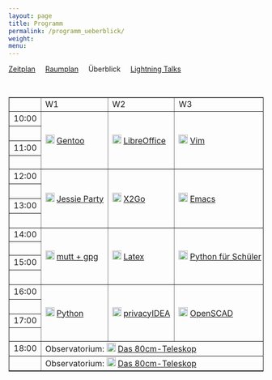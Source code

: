 ```yaml
---
layout: page
title: Programm
permalink: /programm_ueberblick/
weight: 
menu: 
---
```

<a href="../programm/">Zeitplan</a>&nbsp;&nbsp;&nbsp;&nbsp;
<a href="../programm_raumplan/">Raumplan</a>&nbsp;&nbsp;&nbsp;&nbsp;
Überblick&nbsp;&nbsp;&nbsp;&nbsp;
<a href="../programm_lightning_talks">Lightning Talks</a>

<br />

<table border="1" style="white-space: nowrap">

<tr><td></td><td>W1</td><td>W2</td><td>W3</td><td>V1</td><td>V2</td><td>V3</td><td>V4</td><td></td></tr>

<tr><td>10:00</td>
<td rowspan="4"><img height = "18" src="../images/workshop.svg"> <a href="../programm/schmidt_stockmayer-gentoo">Gentoo</a></td>
<td rowspan="4"><img height = "18" src="../images/workshop.svg"> <a href="../programm/krug-libreoffice">LibreOffice</a></td>
<td rowspan="4"><img height = "18" src="../images/workshop.svg"> <a href="../programm/zimmer-vim">Vim</a></td>
<td rowspan="2"><img height = "18" src="../images/talk.svg"> <a href="../programm/brauner-lxc">LXC</a></td>
<td rowspan="2"><img height = "18" src="../images/talk.svg"> <a href="../programm/schiele-nixos">NixOS</a></td>
<td><img height = "18" src="../images/talk.svg"> <a href="../programm/uebele-bitcoin">Bitcoin</a></td>
<td rowspan="2"><img height = "18" src="../images/talk.svg"> <a href="../programm/schroeder-tex">TeX</a></td>
<td>10:00</td></tr>

<tr><td></td>
<td><img height = "18" src="../images/talk.svg"> <a href="../programm/weissensel-fish">fish</a></td>
<td></td></tr>

<tr><td>11:00</td>
<td rowspan="2"><img height = "18" src="../images/talk.svg"> <a href="../programm/koenig-bash">Shell</a></td>
<td rowspan="2"><img height = "18" src="../images/talk.svg"> <a href="../programm/guckes-muttgpg1">mutt&nbsp;+&nbsp;gpg</a></td>
<td><img height = "18" src="../images/talk.svg"> <a href="../programm/genannt-sshkey_distribution">sshkeydistribution</a></td>
<td rowspan="2"><img height = "18" src="../images/talk.svg"> <a href="../programm/engelmann-lyx">LyX</a></td>
<td>11:00</td></tr>

<tr><td>&nbsp;</td>
<td rowspan="7"><img height = "18" src="../images/lightning.svg"> <a href="../programm_lightning_talks">Lightning Talks</a></td>
<td></td></tr>

<tr><td>12:00</td>
<td rowspan="4"><img height = "18" src="../images/workshop.svg"> <a href="../programm/mundt_nachbauer-jessie_party">Jessie&nbsp;Party</a></td>
<td rowspan="4"><img height = "18" src="../images/workshop.svg"> <a href="../programm/baur_graesing-x2go">X2Go</a></td>
<td rowspan="4"><img height = "18" src="../images/workshop.svg"> <a href="../programm/waelde-emacs">Emacs</a></td>
<td rowspan="2"><img height = "18" src="../images/talk.svg"> <a href="../programm/schiebel-linuxmuster">linuxmuster.net</a></td>
<td rowspan="2"><img height = "18" src="../images/talk.svg"> <a href="../programm/kockler-puppet1">Puppet&nbsp;I</a></td>
<td><img height = "18" src="../images/talk.svg"> <a href="../programm/imme-latex_verein">LaTeX&nbsp;im&nbsp;Verein</a></td>
<td>12:00</td></tr>

<tr><td></td>
<td><img height = "18" src="../images/talk.svg"> <a href="../programm/hofmann-lug_berlin">lug.berlin</a></td>
<td></td></tr>

<tr><td>13:00</td>
<td><img height = "18" src="../images/talk.svg"> <a href="../programm/seidel-tcp_stealth">TCP&nbsp;Stealth</a></td>
<td rowspan="2"><img height = "18" src="../images/talk.svg"> <a href="../programm/gietz-openldap">OpenLDAP</a></td>
<td rowspan="2"><img height = "18" src="../images/talk.svg"> <a href="../programm/pfeifle-pandoc">Dokumenten-KungFoo</a></td>
<td>13:00</td></tr>

<tr><td></td>
<td><img height = "18" src="../images/talk.svg"> <a href="../programm/reber-mirrorserver">Mirror&nbsp;Server</a></td>
<td></td></tr>

<tr><td>14:00</td>
<td rowspan="4"><img height = "18" src="../images/workshop.svg"> <a href="../programm/guckes-muttgpg2">mutt&nbsp;+&nbsp;gpg</a></td>
<td rowspan="4"><img height = "18" src="../images/workshop.svg"> <a href="../programm/nagel-latex">Latex</a></td>
<td rowspan="4"><img height = "18" src="../images/workshop.svg"> <a href="../programm/blechschmidt-python_schueler">Python&nbsp;f&uuml;r&nbsp;Sch&uuml;ler</a></td>
<td rowspan="2"><img height = "18" src="../images/talk.svg"> <a href="../programm/knopper-knoppix_raspi">Knoppix&nbsp;auf&nbsp;RasPi</a></td>
<td rowspan="2"><img height = "18" src="../images/talk.svg"> <a href="../programm/kockler-puppet2">Puppet&nbsp;II</a></td>
<td rowspan="2"><img height = "18" src="../images/talk.svg"> <a href="../programm/dinges-blender">Blender</a></td>
<td>14:00</td></tr>

<tr><td>&nbsp;</td>
<td></td></tr>

<tr><td>15:00</td>
<td rowspan="2"><img height = "18" src="../images/talk.svg"> <a href="../programm/gantikow-verkehrte_welt">Linux&nbsp;im&nbsp;HPC</a></td>
<td rowspan="2"><img height = "18" src="../images/talk.svg"> <a href="../programm/kemmer-network_steganographic">steganography</a></td>
<td><img height = "18" src="../images/talk.svg"> <a href="../programm/kuestner_strohmaier-wueste_welle">Wüste&nbsp;Welle</a></td>
<td rowspan="2"><img height = "18" src="../images/talk.svg"> <a href="../programm/mundt-apt_install">apt&nbsp;install</a></td>
<td>15:00</td></tr>

<tr><td>&nbsp;</td>
<td><img height = "18" src="../images/talk.svg"> <a href="../programm/klaeren-computermuseum">Computermuseum</a></td>
<td></td></tr>

<tr><td>16:00</td>
<td rowspan="4"><img height = "18" src="../images/workshop.svg"> <a href="../programm/hrenka-python">Python</a></td>
<td rowspan="4"><img height = "18" src="../images/workshop.svg"> <a href="../programm/koelbel-privacyidea">privacyIDEA</a></td>
<td rowspan="4"><img height = "18" src="../images/workshop.svg"> <a href="../programm/knopper-openscad">OpenSCAD</a></td>
<td rowspan="2"><img height = "18" src="../images/talk.svg"> <a href="../programm/flebbe-bigdata1">Big&nbsp;Data&nbsp;I</a></td>
<td><img height = "18" src="../images/talk.svg"> <a href="../programm/behrla-lpic">LPIC</a></td>
<td rowspan="2"><img height = "18" src="../images/talk.svg"> <a href="../programm/schiele-aktuelles">Aktuelles</a></td>
<td rowspan="2"><img height = "18" src="../images/talk.svg"> <a href="../programm/pfeifle-pdfkungfoo">PDF-KungFoo</a></td>
<td>16:00</td></tr>

<tr><td>&nbsp;</td>
<td><img height = "18" src="../images/talk.svg"> <a href="../programm/hofmann-surfen">Sicher&nbsp;Surfen</a></td>
<td></td></tr>

<tr><td>17:00</td>
<td rowspan="2"><img height = "18" src="../images/talk.svg"> <a href="../programm/goetz-bigdata2">Big&nbsp;Data&nbsp;II</a></td>
<td rowspan="2"><img height = "18" src="../images/talk.svg"> <a href="../programm/blechschmidt-wireshark">Wireshark</a></td>
<td rowspan="2"><img height = "18" src="../images/talk.svg"> <a href="../programm/wege-rtfl">RTFL</a></td>
<td rowspan="2"><img height = "18" src="../images/talk.svg"> <a href="../programm/gantikow-elektroschrott">Elektroschrott</a></td>
<td>17:00</td></tr>

<tr><td>&nbsp;</td>
<td></td></tr>

<tr><td>18:00</td>
<td colspan="3">Observatorium: <img height = "18" src="../images/talk.svg"> <a href="../programm/gottschall-teleskop">Das&nbsp;80cm-Teleskop</a></td>
<td rowspan="2"><img height = "18" src="../images/talk.svg"> <a href="../programm/koenig-tagesabschluss">Tagesabschluss</a></td>
<td colspan="3" rowspan="2"> </td>
<td>18:00</td></tr>

<tr><td>&nbsp;</td>
<td colspan="3">Observatorium: <img height = "18" src="../images/talk.svg"> <a href="../programm/gottschall-teleskop">Das&nbsp;80cm-Teleskop</a></td>
<td></td></tr>


<!-- for some reason the next tag (to close the table) won't show up in the end... wtf? -->
</table>
